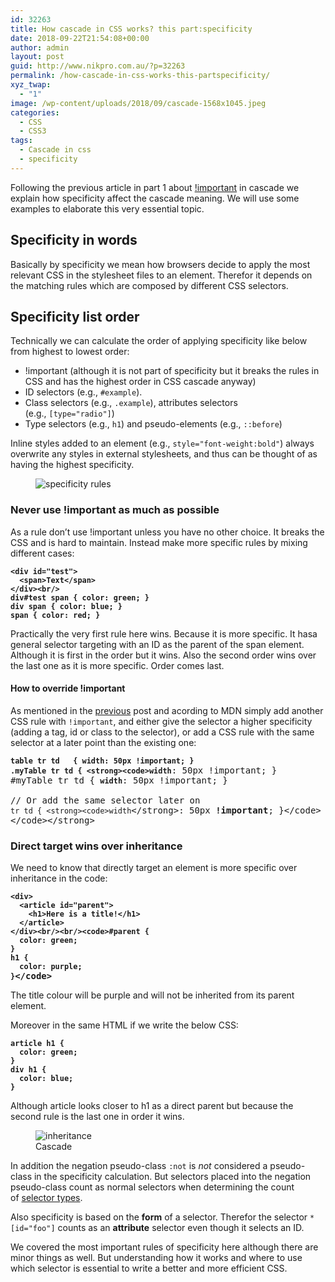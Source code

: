 ```yaml
---
id: 32263
title: How cascade in CSS works? this part:specificity
date: 2018-09-22T21:54:08+00:00
author: admin
layout: post
guid: http://www.nikpro.com.au/?p=32263
permalink: /how-cascade-in-css-works-this-partspecificity/
xyz_twap:
  - "1"
image: /wp-content/uploads/2018/09/cascade-1568x1045.jpeg
categories:
  - CSS
  - CSS3
tags:
  - Cascade in css
  - specificity
---
```

Following the previous article in part 1 about [!important](http://www.nikpro.com.au/how-cascade-in-css-works-this-part-important/) in cascade we explain how specificity affect the cascade meaning. We will use some examples to elaborate this very essential topic.

## Specificity in words

Basically by specificity we mean how browsers decide to apply the most relevant CSS in the stylesheet files to an element. Therefor it depends on the matching rules which are composed by different CSS selectors.

## Specificity list order

Technically we can calculate the order of applying specificity like below from highest to lowest order:

  * !important (although it is not part of specificity but it breaks the rules in CSS and has the highest order in CSS cascade anyway)
  * ID selectors (e.g., `#example`).
  * Class selectors (e.g., `.example`), attributes selectors (e.g., `[type="radio"]`) 
  * Type selectors (e.g., `h1`) and pseudo-elements (e.g., `::before`)

Inline styles added to an element (e.g., `style="font-weight:bold"`) always overwrite any styles in external stylesheets, and thus can be thought of as having the highest specificity.<figure class="wp-block-image">

<img src="http://www.nikpro.com.au/wp-content/uploads/2018/09/specificity1.png" alt="specificity rules" class="wp-image-32265" srcset="http://testgatsby.local/wp-content/uploads/2018/09/specificity1.png 712w, http://testgatsby.local/wp-content/uploads/2018/09/specificity1-300x126.png 300w" sizes="(max-width: 712px) 100vw, 712px" /> </figure> 

### Never use !important as much as possible

As a rule don&#8217;t use !important unless you have no other choice. It breaks the CSS and is hard to maintain. Instead make more specific rules by mixing different cases:

<pre class="wp-block-preformatted"><strong><code>&lt;div id="test">
  &lt;span>Text&lt;/span>
&lt;/div>&lt;br/></code></strong><br /><strong><code>div#test span { color: green; }
div span { color: blue; }
span { color: red; }</code></strong></pre>

Practically the very first rule here wins. Because it is more specific. It hasa general selector targeting with an ID as the parent of the span element. Although it is first in the order but it wins. Also the second order wins over the last one as it is more specific. Order comes last.

#### How to override !important

As mentioned in the [previous](http://www.nikpro.com.au/how-cascade-in-css-works-this-part-important/) post and acording to MDN simply add another CSS rule with `!important`, and either give the selector a higher specificity (adding a tag, id or class to the selector), or add a CSS rule with the same selector at a later point than the existing one:

<pre class="wp-block-preformatted"><strong><code>table tr td   { width: 50px !important; }
.myTable tr td { &lt;strong>&lt;code>width</code></strong>: 50px !important; }
#myTable tr td { <strong><code>width</code></strong>: 50px !important; }<br /><br />// Or add the same selector later on<br /><code>tr td { &lt;strong>&lt;code>width</code>&lt;/strong>: 50px <strong>!important</strong>; }&lt;/code><br />&lt;/code>&lt;/strong></pre>

### Direct target wins over inheritance

We need to know that directly target an element is more specific over inheritance in the code:

<pre class="wp-block-preformatted"><strong><code>&lt;div>
  &lt;article id="parent">
    &lt;h1>Here is a title!&lt;/h1>
  &lt;/article>
&lt;/div>&lt;br/>&lt;br/>&lt;code>#parent {
  color: green;
}
h1 {
  color: purple;
}</code>&lt;/code></strong></pre>

The title colour will be purple and will not be inherited from its parent element.

Moreover in the same HTML if we write the below CSS:

<pre class="wp-block-preformatted"><strong><code>article h1 {
  color: green;
}
div h1 {
  color: blue;
}</code></strong></pre>

Although article looks closer to h1 as a direct parent but because the second rule is the last one in order it wins.

<div class="wp-block-image">
  <figure class="aligncenter"><img src="http://www.nikpro.com.au/wp-content/uploads/2018/09/ineritance.jpg" alt="inheritance" class="wp-image-32268" srcset="http://testgatsby.local/wp-content/uploads/2018/09/ineritance.jpg 1920w, http://testgatsby.local/wp-content/uploads/2018/09/ineritance-300x169.jpg 300w, http://testgatsby.local/wp-content/uploads/2018/09/ineritance-768x432.jpg 768w, http://testgatsby.local/wp-content/uploads/2018/09/ineritance-1024x576.jpg 1024w, http://testgatsby.local/wp-content/uploads/2018/09/ineritance-1568x882.jpg 1568w" sizes="(max-width: 1920px) 100vw, 1920px" /><figcaption>Cascade</figcaption></figure>
</div>

In addition the negation pseudo-class `:not` is _not_ considered a pseudo-class in the specificity calculation. But selectors placed into the negation pseudo-class count as normal selectors when determining the count of [selector types](https://developer.mozilla.org/en-US/docs/Web/CSS/Specificity#Selector_Types).

Also specificity is based on the **form** of a selector. Therefor the selector `*[id="foo"]` counts as an **attribute** selector even though it selects an ID.

We covered the most important rules of specificity here although there are minor things as well. But understanding how it works and where to use which selector is essential to write a better and more efficient CSS.